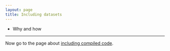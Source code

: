```yaml
---
layout: page
title: Including datasets
---
```


- Why and how

---

Now go to the page about [including compiled code](pages/compiled.html).
